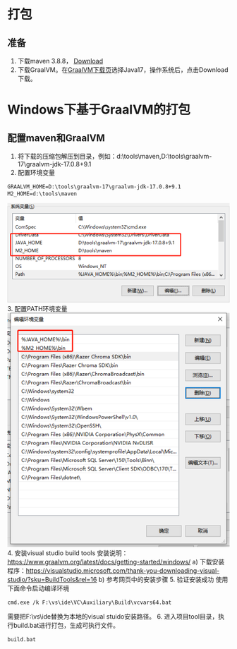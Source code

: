 # 打包
## 准备
1. 下载maven 3.8.8， [Download](https://dlcdn.apache.org/maven/maven-3/3.8.8/binaries/apache-maven-3.8.8-bin.zip)
2. 下载GraalVM。在[GraalVM下载页](https://www.graalvm.org/downloads/#)选择Java17，操作系统后，点击Download下载。

# Windows下基于GraalVM的打包
## 配置maven和GraalVM
1. 将下载的压缩包解压到目录，例如：d:\tools\maven,D:\tools\graalvm-17\graalvm-jdk-17.0.8+9.1
2. 配置环境变量
```
GRAALVM_HOME=D:\tools\graalvm-17\graalvm-jdk-17.0.8+9.1
M2_HOME=d:\tools\maven
```
![env.png](images%2Fenv.png)
3. 配置PATH环境变量
![path.png](images%2Fpath.png)
4. 安装visual studio build tools
安装说明：https://www.graalvm.org/latest/docs/getting-started/windows/
a) 下载安装程序：https://visualstudio.microsoft.com/thank-you-downloading-visual-studio/?sku=BuildTools&rel=16
b) 参考网页中的安装步骤
5. 验证安装成功
使用下面命令启动编译环境
```
cmd.exe /k F:\vs\ide\VC\Auxiliary\Build\vcvars64.bat
```
需要把F:\vs\ide替换为本地的visual stuido安装路径。
6. 进入项目tool目录，执行build.bat进行打包，生成可执行文件。
```
build.bat
```